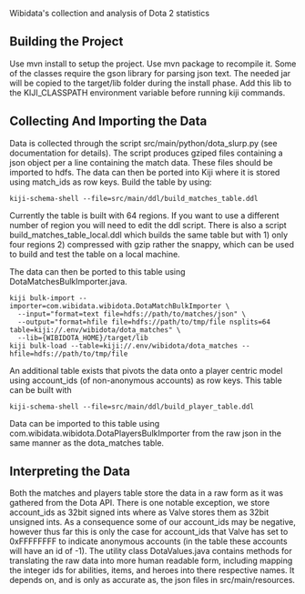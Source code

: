 Wibidata's collection and analysis of Dota 2 statistics

Building the Project
-------

Use mvn install to setup the project. Use mvn package to recompile it. Some of the classes require the gson library for parsing json text. The needed jar will be copied to the target/lib folder during the install phase. Add this lib to the KIJI_CLASSPATH environment variable before running kiji commands.

Collecting And Importing the Data
-------

Data is collected through the script src/main/python/dota_slurp.py (see documentation for details). The script produces gziped files containing a json object per a line containing the match data. These files should be imported to hdfs. The data can then be ported into Kiji where it is stored using match_ids as row keys. Build the table by using:

```
kiji-schema-shell --file=src/main/ddl/build_matches_table.ddl 
```

Currently the table is built with 64 regions. If you want to use a different number of region you will need to edit the ddl script. There is also a script build_matches_table_local.ddl which builds the same table but with 1) only four regions 2) compressed with gzip rather the snappy, which can be used to build and test the table on a local machine.

The data can then be ported to this table using DotaMatchesBulkImporter.java. 

```
kiji bulk-import --importer=com.wibidata.wibidota.DotaMatchBulkImporter \
  --input="format=text file=hdfs://path/to/matches/json" \
  --output="format=hfile file=hdfs://path/to/tmp/file nsplits=64 table=kiji://.env/wibidota/dota_matches" \
  --lib={WIBIDOTA_HOME}/target/lib
kiji bulk-load --table=kiji://.env/wibidota/dota_matches --hfile=hdfs://path/to/tmp/file
```

An additional table exists that pivots the data onto a player centric model using account_ids (of non-anonymous accounts) as row keys. This table can be built with

```
kiji-schema-shell --file=src/main/ddl/build_player_table.ddl
```

Data can be imported to this table using com.wibidata.wibidota.DotaPlayersBulkImporter from the raw json in the same manner as the dota_matches table. 

Interpreting the Data
-------

Both the matches and players table store the data in a raw form as it was gathered from the Dota API. 
There is one notable exception, we store account_ids as 32bit signed ints where as Valve stores 
them as 32bit unsigned ints. As a consequence some of our account_ids may be negative, however 
thus far this is only the case for account_ids that Valve has set to 0xFFFFFFFF to indicate 
anonymous accounts (in the table these accounts will have an id of -1). The utility class 
DotaValues.java contains methods for translating the raw data into more human readable form, 
including mapping the integer ids for abilities, items, and heroes into there respective names. 
It depends on, and is only as accurate as, the json files in src/main/resources.



